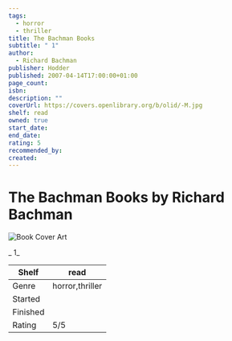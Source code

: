 ```yaml
---
tags:
  - horror
  - thriller
title: The Bachman Books
subtitle: " 1"
author:
  - Richard Bachman
publisher: Hodder
published: 2007-04-14T17:00:00+01:00
page_count:
isbn:
description: ""
coverUrl: https://covers.openlibrary.org/b/olid/-M.jpg
shelf: read
owned: true
start_date:
end_date:
rating: 5
recommended_by:
created:
---
```


# The Bachman Books by Richard Bachman

![Book Cover Art](https://covers.openlibrary.org/b/olid/-M.jpg)

_ 1_

| Shelf | read |
| --- | --- |
| Genre | horror,thriller |
| Started |  |
| Finished |  |
| Rating | 5/5 |

